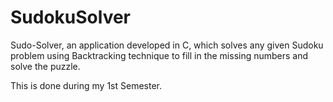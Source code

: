 # SudokuSolver
Sudo-Solver, an application developed in C, which solves any given Sudoku problem using  Backtracking technique to fill in the missing numbers and solve the puzzle. 

This is done during my 1st Semester.
